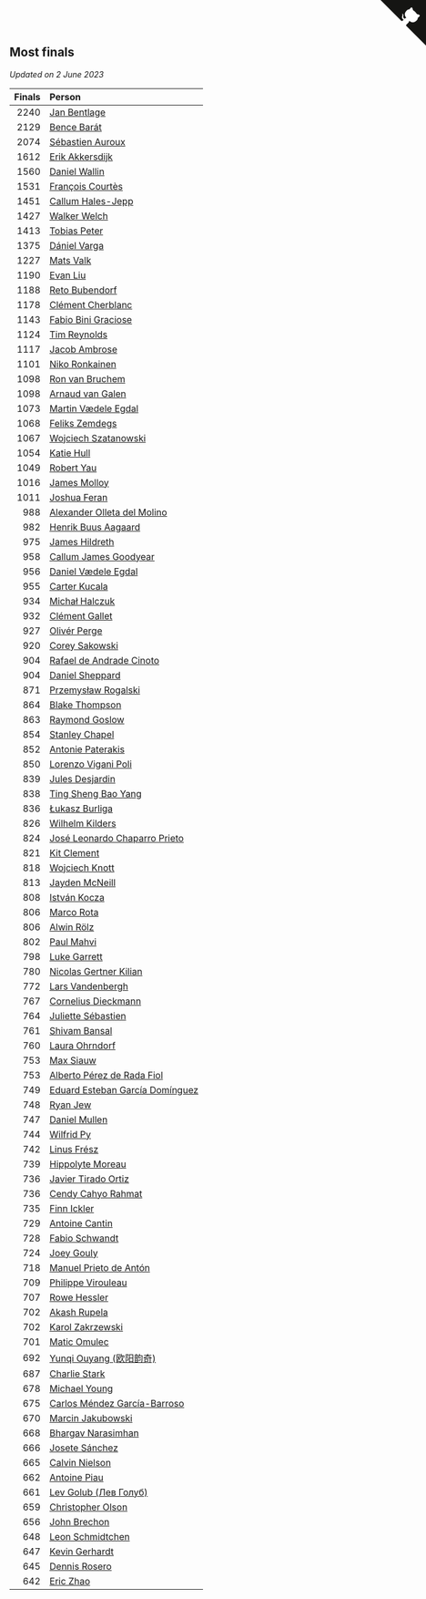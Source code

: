 ## Most finals

*Updated on  2 June 2023*

| Finals | Person |
| ---: | :--- |
| 2240 | [Jan Bentlage](https://www.worldcubeassociation.org/persons/2010BENT01) |
| 2129 | [Bence Barát](https://www.worldcubeassociation.org/persons/2008BARA01) |
| 2074 | [Sébastien Auroux](https://www.worldcubeassociation.org/persons/2008AURO01) |
| 1612 | [Erik Akkersdijk](https://www.worldcubeassociation.org/persons/2005AKKE01) |
| 1560 | [Daniel Wallin](https://www.worldcubeassociation.org/persons/2013WALL03) |
| 1531 | [François Courtès](https://www.worldcubeassociation.org/persons/2008COUR01) |
| 1451 | [Callum Hales-Jepp](https://www.worldcubeassociation.org/persons/2012HALE01) |
| 1427 | [Walker Welch](https://www.worldcubeassociation.org/persons/2011WELC01) |
| 1413 | [Tobias Peter](https://www.worldcubeassociation.org/persons/2014PETE03) |
| 1375 | [Dániel Varga](https://www.worldcubeassociation.org/persons/2008VARG01) |
| 1227 | [Mats Valk](https://www.worldcubeassociation.org/persons/2007VALK01) |
| 1190 | [Evan Liu](https://www.worldcubeassociation.org/persons/2009LIUE01) |
| 1188 | [Reto Bubendorf](https://www.worldcubeassociation.org/persons/2012BUBE01) |
| 1178 | [Clément Cherblanc](https://www.worldcubeassociation.org/persons/2014CHER05) |
| 1143 | [Fabio Bini Graciose](https://www.worldcubeassociation.org/persons/2010GRAC02) |
| 1124 | [Tim Reynolds](https://www.worldcubeassociation.org/persons/2005REYN01) |
| 1117 | [Jacob Ambrose](https://www.worldcubeassociation.org/persons/2010AMBR01) |
| 1101 | [Niko Ronkainen](https://www.worldcubeassociation.org/persons/2010RONK01) |
| 1098 | [Ron van Bruchem](https://www.worldcubeassociation.org/persons/2003BRUC01) |
| 1098 | [Arnaud van Galen](https://www.worldcubeassociation.org/persons/2006GALE01) |
| 1073 | [Martin Vædele Egdal](https://www.worldcubeassociation.org/persons/2013EGDA02) |
| 1068 | [Feliks Zemdegs](https://www.worldcubeassociation.org/persons/2009ZEMD01) |
| 1067 | [Wojciech Szatanowski](https://www.worldcubeassociation.org/persons/2011SZAT01) |
| 1054 | [Katie Hull](https://www.worldcubeassociation.org/persons/2010HULL01) |
| 1049 | [Robert Yau](https://www.worldcubeassociation.org/persons/2009YAUR01) |
| 1016 | [James Molloy](https://www.worldcubeassociation.org/persons/2011MOLL01) |
| 1011 | [Joshua Feran](https://www.worldcubeassociation.org/persons/2011FERA01) |
| 988 | [Alexander Olleta del Molino](https://www.worldcubeassociation.org/persons/2008OLLE01) |
| 982 | [Henrik Buus Aagaard](https://www.worldcubeassociation.org/persons/2006BUUS01) |
| 975 | [James Hildreth](https://www.worldcubeassociation.org/persons/2009HILD01) |
| 958 | [Callum James Goodyear](https://www.worldcubeassociation.org/persons/2012GOOD02) |
| 956 | [Daniel Vædele Egdal](https://www.worldcubeassociation.org/persons/2013EGDA01) |
| 955 | [Carter Kucala](https://www.worldcubeassociation.org/persons/2015KUCA01) |
| 934 | [Michał Halczuk](https://www.worldcubeassociation.org/persons/2006HALC01) |
| 932 | [Clément Gallet](https://www.worldcubeassociation.org/persons/2004GALL02) |
| 927 | [Olivér Perge](https://www.worldcubeassociation.org/persons/2007PERG01) |
| 920 | [Corey Sakowski](https://www.worldcubeassociation.org/persons/2011SAKO01) |
| 904 | [Rafael de Andrade Cinoto](https://www.worldcubeassociation.org/persons/2007CINO01) |
| 904 | [Daniel Sheppard](https://www.worldcubeassociation.org/persons/2009SHEP01) |
| 871 | [Przemysław Rogalski](https://www.worldcubeassociation.org/persons/2013ROGA02) |
| 864 | [Blake Thompson](https://www.worldcubeassociation.org/persons/2010THOM03) |
| 863 | [Raymond Goslow](https://www.worldcubeassociation.org/persons/2014GOSL01) |
| 854 | [Stanley Chapel](https://www.worldcubeassociation.org/persons/2016CHAP04) |
| 852 | [Antonie Paterakis](https://www.worldcubeassociation.org/persons/2012PATE01) |
| 850 | [Lorenzo Vigani Poli](https://www.worldcubeassociation.org/persons/2007POLI01) |
| 839 | [Jules Desjardin](https://www.worldcubeassociation.org/persons/2010DESJ01) |
| 838 | [Ting Sheng Bao Yang](https://www.worldcubeassociation.org/persons/2008BAOY01) |
| 836 | [Łukasz Burliga](https://www.worldcubeassociation.org/persons/2013BURL01) |
| 826 | [Wilhelm Kilders](https://www.worldcubeassociation.org/persons/2010KILD02) |
| 824 | [José Leonardo Chaparro Prieto](https://www.worldcubeassociation.org/persons/2011CHAP01) |
| 821 | [Kit Clement](https://www.worldcubeassociation.org/persons/2008CLEM01) |
| 818 | [Wojciech Knott](https://www.worldcubeassociation.org/persons/2011KNOT01) |
| 813 | [Jayden McNeill](https://www.worldcubeassociation.org/persons/2012MCNE01) |
| 808 | [István Kocza](https://www.worldcubeassociation.org/persons/2005KOCZ01) |
| 806 | [Marco Rota](https://www.worldcubeassociation.org/persons/2009ROTA01) |
| 806 | [Alwin Rölz](https://www.worldcubeassociation.org/persons/2016ROLZ01) |
| 802 | [Paul Mahvi](https://www.worldcubeassociation.org/persons/2012MAHV01) |
| 798 | [Luke Garrett](https://www.worldcubeassociation.org/persons/2017GARR05) |
| 780 | [Nicolas Gertner Kilian](https://www.worldcubeassociation.org/persons/2013GERT01) |
| 772 | [Lars Vandenbergh](https://www.worldcubeassociation.org/persons/2003VAND01) |
| 767 | [Cornelius Dieckmann](https://www.worldcubeassociation.org/persons/2009DIEC01) |
| 764 | [Juliette Sébastien](https://www.worldcubeassociation.org/persons/2014SEBA01) |
| 761 | [Shivam Bansal](https://www.worldcubeassociation.org/persons/2011BANS02) |
| 760 | [Laura Ohrndorf](https://www.worldcubeassociation.org/persons/2009OHRN01) |
| 753 | [Max Siauw](https://www.worldcubeassociation.org/persons/2017SIAU02) |
| 753 | [Alberto Pérez de Rada Fiol](https://www.worldcubeassociation.org/persons/2011FIOL01) |
| 749 | [Eduard Esteban García Domínguez](https://www.worldcubeassociation.org/persons/2011EDUA01) |
| 748 | [Ryan Jew](https://www.worldcubeassociation.org/persons/2008JEWR01) |
| 747 | [Daniel Mullen](https://www.worldcubeassociation.org/persons/2016MULL04) |
| 744 | [Wilfrid Py](https://www.worldcubeassociation.org/persons/2016PYWI01) |
| 742 | [Linus Frész](https://www.worldcubeassociation.org/persons/2011FRES01) |
| 739 | [Hippolyte Moreau](https://www.worldcubeassociation.org/persons/2008MORE02) |
| 736 | [Javier Tirado Ortiz](https://www.worldcubeassociation.org/persons/2009TIRA01) |
| 736 | [Cendy Cahyo Rahmat](https://www.worldcubeassociation.org/persons/2010RAHM02) |
| 735 | [Finn Ickler](https://www.worldcubeassociation.org/persons/2012ICKL01) |
| 729 | [Antoine Cantin](https://www.worldcubeassociation.org/persons/2010CANT02) |
| 728 | [Fabio Schwandt](https://www.worldcubeassociation.org/persons/2014SCHW02) |
| 724 | [Joey Gouly](https://www.worldcubeassociation.org/persons/2007GOUL01) |
| 718 | [Manuel Prieto de Antón](https://www.worldcubeassociation.org/persons/2015ANTO04) |
| 709 | [Philippe Virouleau](https://www.worldcubeassociation.org/persons/2008VIRO01) |
| 707 | [Rowe Hessler](https://www.worldcubeassociation.org/persons/2007HESS01) |
| 702 | [Akash Rupela](https://www.worldcubeassociation.org/persons/2012RUPE01) |
| 702 | [Karol Zakrzewski](https://www.worldcubeassociation.org/persons/2014ZAKR01) |
| 701 | [Matic Omulec](https://www.worldcubeassociation.org/persons/2010OMUL02) |
| 692 | [Yunqi Ouyang (欧阳韵奇)](https://www.worldcubeassociation.org/persons/2007YUNQ01) |
| 687 | [Charlie Stark](https://www.worldcubeassociation.org/persons/2014STAR05) |
| 678 | [Michael Young](https://www.worldcubeassociation.org/persons/2008YOUN02) |
| 675 | [Carlos Méndez García-Barroso](https://www.worldcubeassociation.org/persons/2010GARC02) |
| 670 | [Marcin Jakubowski](https://www.worldcubeassociation.org/persons/2007JAKU01) |
| 668 | [Bhargav Narasimhan](https://www.worldcubeassociation.org/persons/2011NARA02) |
| 666 | [Josete Sánchez](https://www.worldcubeassociation.org/persons/2015SANC18) |
| 665 | [Calvin Nielson](https://www.worldcubeassociation.org/persons/2014NIEL03) |
| 662 | [Antoine Piau](https://www.worldcubeassociation.org/persons/2008PIAU01) |
| 661 | [Lev Golub (Лев Голуб)](https://www.worldcubeassociation.org/persons/2014HOLU01) |
| 659 | [Christopher Olson](https://www.worldcubeassociation.org/persons/2009OLSO01) |
| 656 | [John Brechon](https://www.worldcubeassociation.org/persons/2010BREC01) |
| 648 | [Leon Schmidtchen](https://www.worldcubeassociation.org/persons/2010SCHM01) |
| 647 | [Kevin Gerhardt](https://www.worldcubeassociation.org/persons/2013GERH01) |
| 645 | [Dennis Rosero](https://www.worldcubeassociation.org/persons/2010ROSE03) |
| 642 | [Eric Zhao](https://www.worldcubeassociation.org/persons/2010ZHAO19) |


<a href="https://github.com/jonatanklosko/wca_statistics" class="github-corner" aria-label="View source on Github"><svg width="80" height="80" viewBox="0 0 250 250" style="fill:#151513; color:#fff; position: absolute; top: 0; border: 0; right: 0;" aria-hidden="true"><path d="M0,0 L115,115 L130,115 L142,142 L250,250 L250,0 Z"></path><path d="M128.3,109.0 C113.8,99.7 119.0,89.6 119.0,89.6 C122.0,82.7 120.5,78.6 120.5,78.6 C119.2,72.0 123.4,76.3 123.4,76.3 C127.3,80.9 125.5,87.3 125.5,87.3 C122.9,97.6 130.6,101.9 134.4,103.2" fill="currentColor" style="transform-origin: 130px 106px;" class="octo-arm"></path><path d="M115.0,115.0 C114.9,115.1 118.7,116.5 119.8,115.4 L133.7,101.6 C136.9,99.2 139.9,98.4 142.2,98.6 C133.8,88.0 127.5,74.4 143.8,58.0 C148.5,53.4 154.0,51.2 159.7,51.0 C160.3,49.4 163.2,43.6 171.4,40.1 C171.4,40.1 176.1,42.5 178.8,56.2 C183.1,58.6 187.2,61.8 190.9,65.4 C194.5,69.0 197.7,73.2 200.1,77.6 C213.8,80.2 216.3,84.9 216.3,84.9 C212.7,93.1 206.9,96.0 205.4,96.6 C205.1,102.4 203.0,107.8 198.3,112.5 C181.9,128.9 168.3,122.5 157.7,114.1 C157.9,116.9 156.7,120.9 152.7,124.9 L141.0,136.5 C139.8,137.7 141.6,141.9 141.8,141.8 Z" fill="currentColor" class="octo-body"></path></svg></a><style>.github-corner:hover .octo-arm{animation:octocat-wave 560ms ease-in-out}@keyframes octocat-wave{0%,100%{transform:rotate(0)}20%,60%{transform:rotate(-25deg)}40%,80%{transform:rotate(10deg)}}@media (max-width:500px){.github-corner:hover .octo-arm{animation:none}.github-corner .octo-arm{animation:octocat-wave 560ms ease-in-out}}</style>
